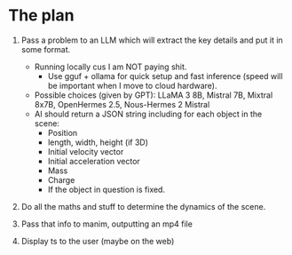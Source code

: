 # The plan
1. Pass a problem to an LLM which will extract the key details and put it in some format.
    - Running locally cus I am NOT paying shit.
        - Use gguf + ollama for quick setup and fast inference (speed will be important when I move to cloud hardware).
    - Possible choices (given by GPT): LLaMA 3 8B, Mistral 7B, Mixtral 8x7B, OpenHermes 2.5, Nous-Hermes 2 Mistral
    - AI should return a JSON string including for each object in the scene:
        - Position
        - length, width, height (if 3D)
        - Initial velocity vector
        - Initial acceleration vector
        - Mass
        - Charge
        - If the object in question is fixed.


2. Do all the maths and stuff to determine the dynamics of the scene.

3. Pass that info to manim, outputting an mp4 file

4. Display ts to the user (maybe on the web)